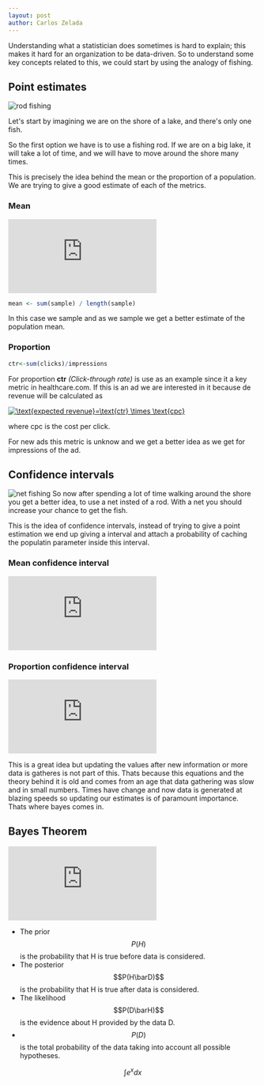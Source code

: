 ```yaml
---
layout: post
author: Carlos Zelada
---
```


Understanding what a statistician does sometimes is hard to explain; this makes it hard for an organization to be data-driven.  So to understand some key concepts related to this, we could start by using the analogy of fishing.

## Point estimates
![rod fishing](http://www.potatobushcamp.com/images/activities/potato-bush-fishing-2-L.jpg)

Let's start by imagining we are on the shore of a lake, and there's only one fish. 

So the first option we have is to use a fishing rod. If we are on a big lake, it will take a lot of time, and we will have to move around the shore many times.



This is precisely the idea behind the mean or the proportion of a population. We are trying to give a good estimate of each of the metrics.

### Mean

![mean](https://latex.codecogs.com/png.latex?%5Ctext%7Bmean%7D%20%3D%20%5Cfrac%7B%5Csum_%7Bi%3D1%7D%5En%20x_i%7D%7Bn%7D)

```R
mean <- sum(sample) / length(sample)
```
In this case we sample and as we sample we get a better estimate of the population mean.

### Proportion
```R
ctr<-sum(clicks)/impressions
```
For proportion **ctr** *(Click-through rate)* is use as an example since it a key metric in healthcare.com. If this is an ad we are interested in it because de revenue will be calculated as 

<a href="https://www.codecogs.com/eqnedit.php?latex=\text{expected&space;revenue}=\text{ctr}&space;\times&space;\text{cpc}" target="_blank"><img src="https://latex.codecogs.com/gif.latex?\text{expected&space;revenue}=\text{ctr}&space;\times&space;\text{cpc}" title="\text{expected revenue}=\text{ctr} \times \text{cpc}" /></a>

where cpc is the cost per click.

For new ads this metric is unknow and we get a better idea as we get for impressions of the ad.

## Confidence intervals
![net fishing](https://media.nationalgeographic.org/assets/photos/000/257/25789.jpg)
So now after spending a lot of time walking around the shore you get a better idea, to use a net insted of a rod. With a net you should increase your chance to get the fish. 

This is the idea of confidence intervals, instead of trying to give a point estimation we end up giving a interval and attach a probability of caching the populatin parameter inside this interval.

### Mean confidence interval
![mean confidence interval](https://latex.codecogs.com/gif.latex?%5Cmu%20%5Cin%20%28%5Cbar%20x%20-Z_%7B%5Calpha/2%7D%5Cfrac%7B%5Csigma%7D%7B%5Csqrt%20n%7D%2C%5Cbar%20x%20&plus;%20Z_%7B%5Calpha/2%7D%5Cfrac%7B%5Csigma%7D%7B%5Csqrt%20n%7D%29)

### Proportion confidence interval
![proportion confidence interval](https://latex.codecogs.com/gif.latex?%5Crho%20%5Cin%20%5Cleft%28%5Chat%20%5Crho%20-%20z_%7B%5Calpha/2%7D%5Csqrt%7B%5Cfrac%7B%5Chat%20%5Crho%20%281%20-%20%5Chat%20%5Crho%20%29%7D%7Bn%7D%7D%2C%5Chat%20%5Crho%20&plus;%20z_%7B%5Calpha/2%7D%5Csqrt%7B%5Cfrac%7B%5Chat%20%5Crho%20%281%20-%20%5Chat%20%5Crho%20%29%7D%7Bn%7D%7D%20%5Cright%20%29)


This is a great idea but updating the values after new information or more data is gatheres is not part of this. Thats because this equations and the theory behind it is old and comes from an age that data gathering was slow and in small numbers. Times have change and now data is generated at blazing speeds so updating our estimates is of paramount importance. Thats where bayes comes in.

## Bayes Theorem

![Bayes Theorem](https://latex.codecogs.com/gif.latex?P%28H%7CD%29%3D%5Cfrac%7BP%28D%7CH%29P%28H%29%7D%7BP%28D%29%7D)

- The prior  $$P(H)$$ is the probability that H is true before data is considered.
- The posterior $$P(H\barD)$$ is the probability that H is true after data is considered.
- The likelihood $$P(D\barH)$$ is the evidence about H provided by the data D.
- $$P(D)$$ is the total probability of the data taking into account all possible hypotheses.


$$\int e^x dx$$







